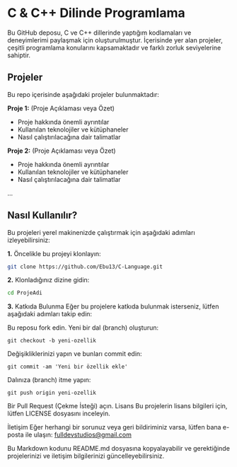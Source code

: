 # C & C++ Dilinde Programlama

Bu GitHub deposu, C ve C++ dillerinde yaptığım kodlamaları ve deneyimlerimi paylaşmak için oluşturulmuştur. İçerisinde yer alan projeler, çeşitli programlama konularını kapsamaktadır ve farklı zorluk seviyelerine sahiptir.

## Projeler

Bu repo içerisinde aşağıdaki projeler bulunmaktadır:

**Proje 1:** (Proje Açıklaması veya Özet)

- Proje hakkında önemli ayrıntılar
- Kullanılan teknolojiler ve kütüphaneler
- Nasıl çalıştırılacağına dair talimatlar

**Proje 2:** (Proje Açıklaması veya Özet)

- Proje hakkında önemli ayrıntılar
- Kullanılan teknolojiler ve kütüphaneler
- Nasıl çalıştırılacağına dair talimatlar

...

## Nasıl Kullanılır?

Bu projeleri yerel makinenizde çalıştırmak için aşağıdaki adımları izleyebilirsiniz:

**1.** Öncelikle bu projeyi klonlayın:

   ```bash
   git clone https://github.com/Ebu13/C-Language.git
   ```

**2.** Klonladığınız dizine gidin:

   ```bash
   cd ProjeAdi
   ```

**3.** Katkıda Bulunma
   Eğer bu projelere katkıda bulunmak isterseniz, lütfen aşağıdaki adımları takip edin:

Bu reposu fork edin.
Yeni bir dal (branch) oluşturun:

    git checkout -b yeni-ozellik


Değişikliklerinizi yapın ve bunları commit edin:

    git commit -am 'Yeni bir özellik ekle'

Dalınıza (branch) itme yapın:

    git push origin yeni-ozellik

Bir Pull Request (Çekme İsteği) açın.
Lisans
Bu projelerin lisans bilgileri için, lütfen LICENSE dosyasını inceleyin.

İletişim
Eğer herhangi bir sorunuz veya geri bildiriminiz varsa, lütfen bana e-posta ile ulaşın: fulldevstudios@gmail.com

Bu Markdown kodunu README.md dosyasına kopyalayabilir ve gerektiğinde projelerinizi ve iletişim bilgilerinizi güncelleyebilirsiniz.
